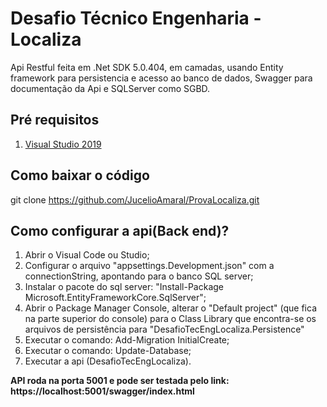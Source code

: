 
# Desafio Técnico Engenharia - Localiza

Api Restful feita em .Net SDK 5.0.404, em camadas, usando Entity framework para persistencia e acesso ao banco de dados,
Swagger para documentação da Api e SQLServer como SGBD.

## Pré requisitos
 
1. [Visual Studio 2019](https://visualstudio.microsoft.com/pt-br/vs/)

## Como baixar o código

git clone https://github.com/JucelioAmaral/ProvaLocaliza.git

## Como configurar a api(Back end)?

1. Abrir o Visual Code ou Studio;
2. Configurar o arquivo "appsettings.Development.json" com a connectionString, apontando para o banco SQL server;
3. Instalar o pacote do sql server: "Install-Package Microsoft.EntityFrameworkCore.SqlServer";
4. Abrir o Package Manager Console, alterar o "Default project" (que fica na parte superior do console) para o Class Library que encontra-se os arquivos de persistência para "DesafioTecEngLocaliza.Persistence"
5. Executar o comando: Add-Migration InitialCreate;
6. Executar o comando: Update-Database;
7. Executar a api (DesafioTecEngLocaliza).

**API roda na porta 5001 e pode ser testada pelo link: https://localhost:5001/swagger/index.html**


